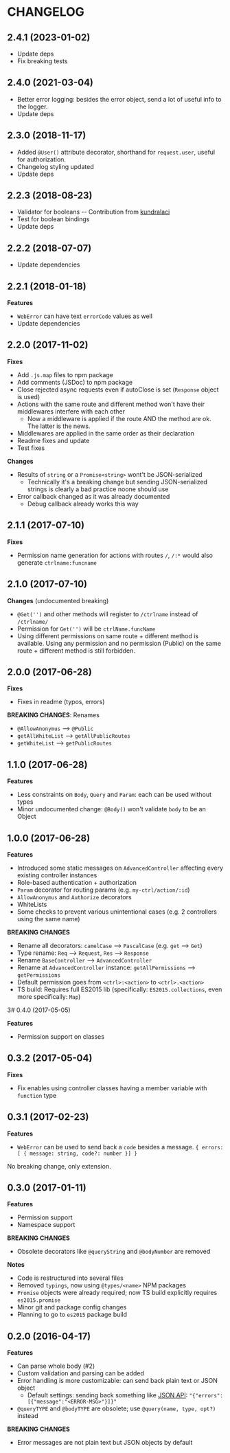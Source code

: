 # CHANGELOG

## 2.4.1 (2023-01-02)

- Update deps
- Fix breaking tests


## 2.4.0 (2021-03-04)

- Better error logging: besides the error object, send a lot of useful info to the logger.
- Update deps


## 2.3.0 (2018-11-17)

- Added `@User()` attribute decorator, shorthand for `request.user`, useful for authorization.
- Changelog styling updated
- Update deps


## 2.2.3 (2018-08-23)

- Validator for booleans -- Contribution from [kundralaci](https://github.com/kundralaci)
- Test for boolean bindings
- Update deps


## 2.2.2 (2018-07-07)

- Update dependencies


## 2.2.1 (2018-01-18)

**Features**

- `WebError` can have text `errorCode` values as well
- Update dependencies


## 2.2.0 (2017-11-02)

**Fixes**

- Add `.js.map` files to npm package
- Add comments (JSDoc) to npm package
- Close rejected async requests even if autoClose is set (`Response` object is used)
- Actions with the same route and different method won't have their middlewares interfere with each other
	- Now a middleware is applied if the route AND the method are ok. The latter is the news.
- Middlewares are applied in the same order as their declaration
- Readme fixes and update
- Test fixes

**Changes**

- Results of `string` or a `Promise<string>` wont't be JSON-serialized
	- Technically it's a breaking change but sending JSON-serialized strings is clearly a bad practice noone should use
- Error callback changed as it was already documented
	- Debug callback already works this way


## 2.1.1 (2017-07-10)

**Fixes**

- Permission name generation for actions with routes `/`, `/:*` would also generate `ctrlname:funcname`


## 2.1.0 (2017-07-10)

**Changes** (undocumented breaking)

- `@Get('')` and other methods will register to `/ctrlname` instead of `/ctrlname/`
- Permission for `Get('')` will be `ctrlName.funcName`
- Using different permissions on same route + different method is available. Using any permission and no permission (Public) on the same route + different method is still forbidden.


## 2.0.0 (2017-06-28)

**Fixes**

- Fixes in readme (typos, errors)


**BREAKING CHANGES**: Renames

- `@AllowAnonymus` --> `@Public`
- `getAllWhiteList` --> `getAllPublicRoutes`
- `getWhiteList` --> `getPublicRoutes`


## 1.1.0 (2017-06-28)

**Features**

- Less constraints on `Body`, `Query` and `Param`: each can be used without types
- Minor undocumented change: `@Body()` won't validate `body` to be an Object


## 1.0.0 (2017-06-28)

**Features**

- Introduced some static messages on `AdvancedController` affecting every existing controller instances
- Role-based authentication + authorization
- `Param` decorator for routing params (e.g. `my-ctrl/action/:id`)
- `AllowAnonymus` and `Authorize` decorators
- WhiteLists
- Some checks to prevent various unintentional cases (e.g. 2 controllers using the same name)

**BREAKING CHANGES**

- Rename all decorators: `camelCase` --> `PascalCase` (e.g. `get` --> `Get`)
- Type rename: `Req` --> `Request`, `Res` --> `Response`
- Rename `BaseController` --> `AdvancedController`
- Rename at `AdvancedController` instance: `getAllPermissions` --> `getPermissions`
- Default permission goes from `<ctrl>:<action>` to `<ctrl>.<action>`
- TS build: Requires full ES2015 lib (specifically: `ES2015.collections`, even more specifically: `Map`)


3# 0.4.0 (2017-05-05)

**Features**

- Permission support on classes


## 0.3.2 (2017-05-04)

**Fixes**

* Fix enables using controller classes having a member variable with `function` type


## 0.3.1 (2017-02-23)

**Features**

* `WebError` can be used to send back a `code` besides a message. `{ errors: [ { message: string, code?: number }] }`

No breaking change, only extension.


## 0.3.0 (2017-01-11)

**Features**

* Permission support
* Namespace support

**BREAKING CHANGES**

* Obsolete decorators like `@queryString` and `@bodyNumber` are removed

**Notes**

* Code is restructured into several files
* Removed `typings`, now using `@types/<name>` NPM packages
* `Promise` objects were already required; now TS build explicitly requires `es2015.promise`
* Minor git and package config changes
* Planning to go to `es2015` package build


## 0.2.0 (2016-04-17)

**Features**

* Can parse whole body (#2)
* Custom validation and parsing can be added
* Error handling is more customizable: can send back plain text or JSON object
  * Default settings: sending back something like [JSON API](http://jsonapi.org/format/): `"{"errors":[{"message":"<ERROR-MSG>"}]}"`
* `@queryTYPE` and `@bodyTYPE` are obsolete; use `@query(name, type, opt?)` instead

**BREAKING CHANGES**

* Error messages are not plain text but JSON objects by default
